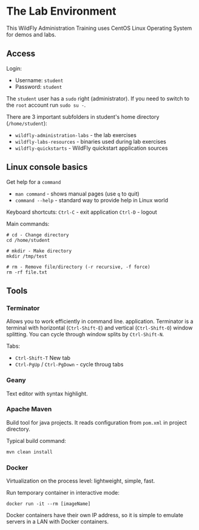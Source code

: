 # The Lab Environment

This WildFly Administration Training uses CentOS Linux Operating System for demos and labs.

## Access

Login:
* Username: `student`
* Password: `student`

The `student` user has a `sudo` right (administrator). If you need to
switch to the `root` account run `sudo su -`.

There are 3 important subfolders in student's home directory (`/home/student`):
* `wildfly-administration-labs` - the lab exercises
* `wildfly-labs-resources` - binaries used during lab exercises
* `wildfly-quickstarts` - WildFly quickstart application sources

## Linux console basics

Get help for a `command`
 * `man command` - shows manual pages (use `q` to quit)
 * `command --help` - standard way to provide help in Linux world

Keyboard shortcuts:
`Ctrl-C` - exit application
`Ctrl-D` - logout

Main commands:
```
# cd - Change directory
cd /home/student

# mkdir - Make directory
mkdir /tmp/test

# rm - Remove file/directory (-r recursive, -f force)
rm -rf file.txt
```


## Tools

### Terminator
Allows you to work efficiently in command line. application. Terminator is a terminal with horizontal 
(`Ctrl-Shift-E`) and vertical (`Ctrl-Shift-O`)
window splitting. You can cycle through window splits by `Ctrl-Shift-N`.

Tabs:
* `Ctrl-Shift-T` New tab
* `Ctrl-PgUp` / `Ctrl-PgDown` - cycle throug tabs

### Geany

Text editor with syntax highlight.

### Apache Maven

Build tool for java projects. It reads configuration from `pom.xml` in project directory.

Typical build command:
```bash
mvn clean install
```

### Docker

Virtualization on the process level: lightweight, simple, fast.

Run temporary container in interactive mode:
```
docker run -it --rm [imageName]
```

Docker containers have their own IP address, so it is simple to emulate
servers in a LAN with Docker containers.
